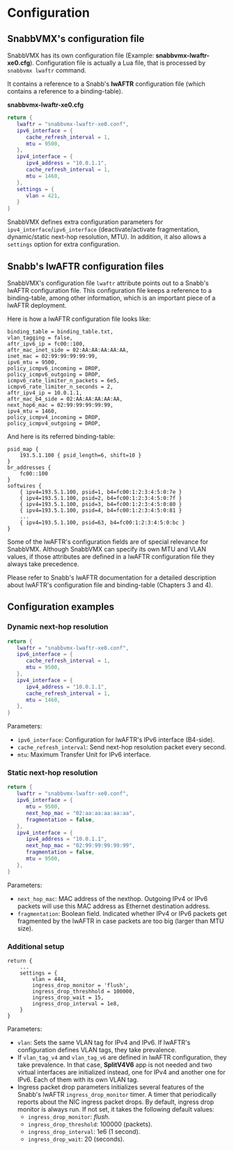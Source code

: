 # Configuration

## SnabbVMX's configuration file

SnabbVMX has its own configuration file (Example: **snabbvmx-lwaftr-xe0.cfg**).
Configuration file is actually a Lua file, that is processed by `snabbvmx lwaftr`
command.

It contains a reference to a Snabb's **lwAFTR** configuration file (which
contains a reference to a binding-table).

**snabbvmx-lwaftr-xe0.cfg**

```lua
return {
   lwaftr = "snabbvmx-lwaftr-xe0.conf",
   ipv6_interface = {
      cache_refresh_interval = 1,
      mtu = 9500,
   },
   ipv4_interface = {
      ipv4_address = "10.0.1.1",
      cache_refresh_interval = 1,
      mtu = 1460,
   },
   settings = {
      vlan = 421,
   }
}
```

SnabbVMX defines extra configuration parameters for `ipv4_interface`/`ipv6_interface`
(deactivate/activate fragmentation, dynamic/static next-hop resolution, MTU).
In addition, it also allows a `settings` option for extra configuration.

## Snabb's lwAFTR configuration files

SnabbVMX's configuration file `lwaftr` attribute points out to a Snabb's lwAFTR
configuration file.  This configuration file keeps a reference to a
binding-table, among other information, which is an important piece of a
lwAFTR deployment.

Here is how a lwAFTR configuration file looks like:

```
binding_table = binding_table.txt,
vlan_tagging = false,
aftr_ipv6_ip = fc00::100,
aftr_mac_inet_side = 02:AA:AA:AA:AA:AA,
inet_mac = 02:99:99:99:99:99,
ipv6_mtu = 9500,
policy_icmpv6_incoming = DROP,
policy_icmpv6_outgoing = DROP,
icmpv6_rate_limiter_n_packets = 6e5,
icmpv6_rate_limiter_n_seconds = 2,
aftr_ipv4_ip = 10.0.1.1,
aftr_mac_b4_side = 02:AA:AA:AA:AA:AA,
next_hop6_mac = 02:99:99:99:99:99,
ipv4_mtu = 1460,
policy_icmpv4_incoming = DROP,
policy_icmpv4_outgoing = DROP,
```

And here is its referred binding-table:

```
psid_map {
    193.5.1.100 { psid_length=6, shift=10 }
}
br_addresses {
    fc00::100
}
softwires {
    { ipv4=193.5.1.100, psid=1, b4=fc00:1:2:3:4:5:0:7e }
    { ipv4=193.5.1.100, psid=2, b4=fc00:1:2:3:4:5:0:7f }
    { ipv4=193.5.1.100, psid=3, b4=fc00:1:2:3:4:5:0:80 }
    { ipv4=193.5.1.100, psid=4, b4=fc00:1:2:3:4:5:0:81 }
    ...
    { ipv4=193.5.1.100, psid=63, b4=fc00:1:2:3:4:5:0:bc }
}

```

Some of the lwAFTR's configuration fields are of special relevance for
SnabbVMX.  Although SnabbVMX can specify its own MTU and VLAN values, if those
attributes are defined in a lwAFTR configuration file they always take
precedence.

Please refer to Snabb's lwAFTR documentation for a detailed description about
lwAFTR's configuration file and binding-table (Chapters 3 and 4).

## Configuration examples

### Dynamic next-hop resolution

```lua
return {
   lwaftr = "snabbvmx-lwaftr-xe0.conf",
   ipv6_interface = {
      cache_refresh_interval = 1,
      mtu = 9500,
   },
   ipv4_interface = {
      ipv4_address = "10.0.1.1",
      cache_refresh_interval = 1,
      mtu = 1460,
   },
}
```

Parameters:

- `ipv6_interface`: Configuration for lwAFTR's IPv6 interface (B4-side).
- `cache_refresh_interval`: Send next-hop resolution packet every second.
- `mtu`: Maximum Transfer Unit for IPv6 interface.


### Static next-hop resolution

```lua
return {
   lwaftr = "snabbvmx-lwaftr-xe0.conf",
   ipv6_interface = {
      mtu = 9500,
      next_hop_mac = "02:aa:aa:aa:aa:aa",
      fragmentation = false,
   },
   ipv4_interface = {
      ipv4_address = "10.0.1.1",
      next_hop_mac = "02:99:99:99:99:99",
      fragmentation = false,
      mtu = 9500,
   },
}
```

Parameters:

- `next_hop_mac`: MAC address of the nexthop.  Outgoing IPv4 or IPv6 packets
will use this MAC address as Ethernet destination address.
- `fragmentation`: Boolean field. Indicated whether IPv4 or IPv6 packets get
fragmented by the lwAFTR in case packets are too big (larger than MTU size).

### Additional setup

```
return {
    ...
    settings = {
        vlan = 444,
        ingress_drop_monitor = 'flush',
        ingress_drop_threshhold = 100000,
        ingress_drop_wait = 15,
        ingress_drop_interval = 1e8,
    }
}
```

Parameters:

* `vlan`: Sets the same VLAN tag for IPv4 and IPv6.  If lwAFTR's configuration
defines VLAN tags, they take prevalence.
* If `vlan_tag_v4` and `vlan_tag_v6` are defined in lwAFTR configuration, they
take prevalence. In that case, **SplitV4V6** app is not needed and two virtual
interfaces are initialized instead, one for IPv4 and another one for IPv6.
Each of them with its own VLAN tag.
* Ingress packet drop parameters initializes several features of the Snabb's
lwAFTR `ingress_drop_monitor` timer.  A timer that periodically reports about
the NIC ingress packet drops. By default, ingress drop monitor is always run.
If not set, it takes the following default values:
    * `ingress_drop_monitor`: *flush*.
    * `ingress_drop_threshold`: 100000 (packets).
    * `ingress_drop_interval`: 1e6 (1 second).
    * `ingress_drop_wait`: 20 (seconds).
